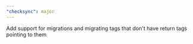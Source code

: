 ```yaml
---
"checksync": major
---
```


Add support for migrations and migrating tags that don't have return tags pointing to them
